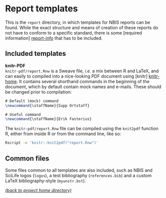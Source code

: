 # Report templates

This is the `report` directory, in which templates for NBIS reports can be
found. While the exact structure and means of creation of these reports do not
have to conform to a specific standard, there is some [required information]
[report-info] that has to be included.

## Included templates

**knitr-PDF** \
`knitr-pdf/report.Rnw` is a Sweave file, *i.e.* a mix between R and LaTeX, and
can easily to compiled into a nice-looking PDF document using [knitr]
[knitr-home]. It contains several shorthand commands in the beginning of the
document, which by default contain mock names and e-mails. These should be
changed prior to compilation:

```tex
# Default (mock) command
\newcommand{\staffName}{Supp Ortstaff}

# Useful command
\newcommand{\staffName}{Erik Fasterius}
```

The `knitr-pdf/report.Rnw` file can be compiled using the `knit2pdf` function
R, either from inside R or from the command line, like so:

```bash
Rscript -e 'knitr::knit2pdf("report.Rnw")'
```

## Common files

Some files common to all templates are also included, such as NBIS and SciLife
logos (`logos`), a test bibliography (`references.bib`) and a custom LaTeX
bibliography-style (`myunstr.bst`).

[*(back to project home directory)*][sf-home]

[knitr-home]: https://yihui.name/knitr/
[report-info]: https://github.com/NBISweden/NBIS-template-support-reports
[sf-home]: https://github.com/NBISweden/NBIS-support-framework
